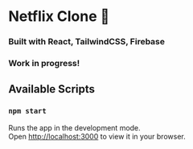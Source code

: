 # Netflix Clone 🍿

<!-- ## **Access the deployed app [here]()!**
 -->
### Built with React, TailwindCSS, Firebase

### Work in progress!

## Available Scripts
### `npm start`

Runs the app in the development mode.\
Open [http://localhost:3000](http://localhost:3000) to view it in your browser.

